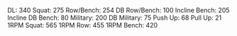 DL: 340
 Squat: 275
 Row/Bench: 254
 DB Row/Bench: 100
 Incline Bench: 205
 Incline DB Bench: 80
 Military: 200
 DB Military: 75
 Push Up: 68
 Pull Up: 21
 1RPM Squat: 565
 1RPM Row: 455
 1RPM Bench: 420
